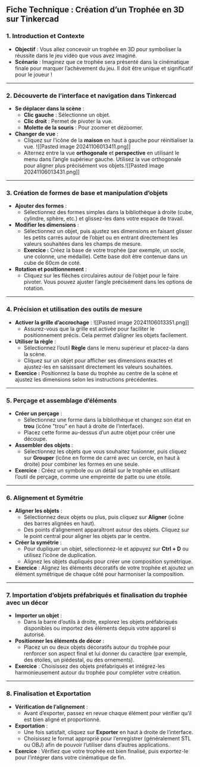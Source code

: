 ## **Fiche Technique : Création d’un Trophée en 3D sur Tinkercad**

### **1. Introduction et Contexte**

- **Objectif** : Vous allez concevoir un trophée en 3D pour symboliser la réussite dans le jeu vidéo que vous avez imaginé.
- **Scénario** : Imaginez que ce trophée sera présenté dans la cinématique finale pour marquer l’achèvement du jeu. Il doit être unique et significatif pour le joueur !

---

### **2. Découverte de l’interface et navigation dans Tinkercad**

- **Se déplacer dans la scène** :
    - **Clic gauche** : Sélectionne un objet.
    - **Clic droit** : Permet de pivoter la vue.
    - **Molette de la souris** : Pour zoomer et dézoomer.
- **Changer de vue** :
    - Cliquez sur l’icône de la **maison** en haut à gauche pour réinitialiser la vue. ![[Pasted image 20241106013411.png]]
    - Alternez entre la vue **orthogonale** et **perspective** en utilisant le menu dans l’angle supérieur gauche. Utilisez la vue orthogonale pour aligner plus précisément vos objets.![[Pasted image 20241106013431.png]]

---

### **3. Création de formes de base et manipulation d’objets**

- **Ajouter des formes** :
    - Sélectionnez des formes simples dans la bibliothèque à droite (cube, cylindre, sphère, etc.) et glissez-les dans votre espace de travail.
- **Modifier les dimensions** :
    - Sélectionnez un objet, puis ajustez ses dimensions en faisant glisser les petits carrés autour de l’objet ou en entrant directement les valeurs souhaitées dans les champs de mesure.
    - **Exercice :** Créez la base de votre trophée (par exemple, un socle, une colonne, une médaille). Cette base doit être contenue dans un cube de 60cm de coté.
- **Rotation et positionnement** :
    - Cliquez sur les flèches circulaires autour de l’objet pour le faire pivoter. Vous pouvez ajuster l’angle précisément dans les options de rotation.

---

### **4. Précision et utilisation des outils de mesure**

- **Activer la grille d’accrochage** : ![[Pasted image 20241106013351.png]]
    - Assurez-vous que la grille est activée pour faciliter le positionnement précis. Cela permet d’aligner les objets facilement.
- **Utiliser la règle** :
    - Sélectionnez l’outil **Règle** dans le menu supérieur et placez-la dans la scène.
    - Cliquez sur un objet pour afficher ses dimensions exactes et ajustez-les en saisissant directement les valeurs souhaitées.
- **Exercice :** Positionnez la base du trophée au centre de la scène et ajustez les dimensions selon les instructions précédentes.

---

### **5. Perçage et assemblage d’éléments**

- **Créer un perçage** :
    - Sélectionnez une forme dans la bibliothèque et changez son état en **trou** (icône "trou" en haut à droite de l’interface).
    - Placez cette forme au-dessus d’un autre objet pour créer une découpe.
- **Assembler des objets** :
    - Sélectionnez les objets que vous souhaitez fusionner, puis cliquez sur **Grouper** (icône en forme de carré avec un cercle, en haut à droite) pour combiner les formes en une seule.
- **Exercice** : Créez un symbole ou un détail sur le trophée en utilisant l’outil de perçage, comme une empreinte de patte ou une étoile.

---

### **6. Alignement et Symétrie**

- **Aligner les objets** :
    - Sélectionnez deux objets ou plus, puis cliquez sur **Aligner** (icône des barres alignées en haut).
    - Des points d’alignement apparaîtront autour des objets. Cliquez sur le point central pour aligner les objets par le centre.
- **Créer la symétrie** :
    - Pour dupliquer un objet, sélectionnez-le et appuyez sur **Ctrl + D** ou utilisez l’icône de duplication.
    - Alignez les objets dupliqués pour créer une composition symétrique.
- **Exercice** : Alignez les éléments décoratifs de votre trophée et ajoutez un élément symétrique de chaque côté pour harmoniser la composition.

---

### **7. Importation d’objets préfabriqués et finalisation du trophée avec un décor**

- **Importer un objet** :
    - Dans la barre d’outils à droite, explorez les objets préfabriqués disponibles ou importez des éléments depuis votre appareil si autorisé.
- **Positionner les éléments de décor** :
    - Placez un ou deux objets décoratifs autour du trophée pour renforcer son aspect final et lui donner du caractère (par exemple, des étoiles, un piédestal, ou des ornements).
- **Exercice** : Choisissez des objets préfabriqués et intégrez-les harmonieusement autour du trophée pour compléter votre création.

---

### **8. Finalisation et Exportation**

- **Vérification de l’alignement** :
    - Avant d’exporter, passez en revue chaque élément pour vérifier qu’il est bien aligné et proportionné.
- **Exportation** :
    - Une fois satisfait, cliquez sur **Exporter** en haut à droite de l’interface.
    - Choisissez le format approprié pour l’enregistrer (généralement STL ou OBJ) afin de pouvoir l’utiliser dans d’autres applications.
- **Exercice** : Vérifiez que votre trophée est bien finalisé, puis exportez-le pour l’intégrer dans votre cinématique de fin.